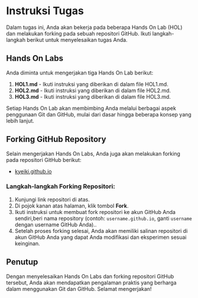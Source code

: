 
# Instruksi Tugas

Dalam tugas ini, Anda akan bekerja pada beberapa Hands On Lab (HOL) dan melakukan forking pada sebuah repositori GitHub. Ikuti langkah-langkah berikut untuk menyelesaikan tugas Anda.

## Hands On Labs

Anda diminta untuk mengerjakan tiga Hands On Lab berikut:

1. **HOL1.md** - Ikuti instruksi yang diberikan di dalam file HOL1.md.
2. **HOL2.md** - Ikuti instruksi yang diberikan di dalam file HOL2.md.
3. **HOL3.md** - Ikuti instruksi yang diberikan di dalam file HOL3.md.

Setiap Hands On Lab akan membimbing Anda melalui berbagai aspek penggunaan Git dan GitHub, mulai dari dasar hingga beberapa konsep yang lebih lanjut.

## Forking GitHub Repository

Selain mengerjakan Hands On Labs, Anda juga akan melakukan forking pada repositori GitHub berikut:

- [kyeiki.github.io](https://github.com/kyeiki/kyeiki.github.io)

### Langkah-langkah Forking Repositori:

1. Kunjungi link repositori di atas.
2. Di pojok kanan atas halaman, klik tombol **Fork**.
3. Ikuti instruksi untuk membuat fork repositori ke akun GitHub Anda sendiri,beri nama repository (contoh: `username.github.io`, ganti `username` dengan username GitHub Anda)..
4. Setelah proses forking selesai, Anda akan memiliki salinan repositori di akun GitHub Anda yang dapat Anda modifikasi dan eksperimen sesuai keinginan.

## Penutup

Dengan menyelesaikan Hands On Labs dan forking repositori GitHub tersebut, Anda akan mendapatkan pengalaman praktis yang berharga dalam menggunakan Git dan GitHub. Selamat mengerjakan!
